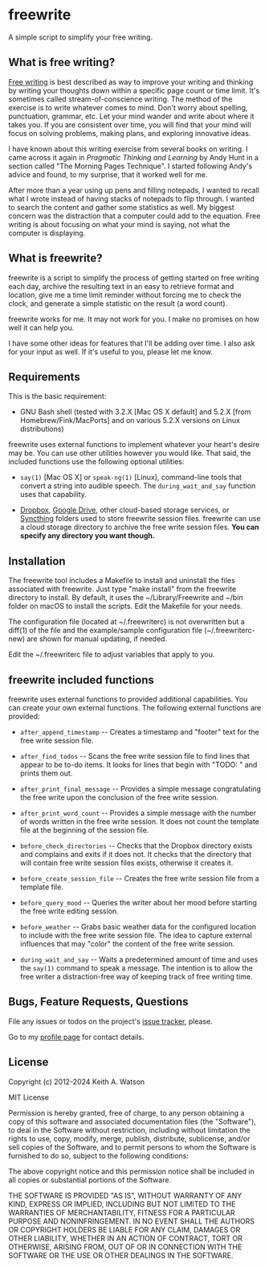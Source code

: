 # freewrite #

A simple script to simplify your free writing.

## What is free writing? ##

[Free writing](http://en.wikipedia.org/wiki/Free_writing) is best described as
way to improve your writing and thinking by writing your thoughts down within a
specific page count or time limit. It's sometimes called stream-of-conscience
writing. The method of the exercise is to write whatever comes to mind. Don't
worry about spelling, punctuation, grammar, etc. Let your mind wander and write
about where it takes you. If you are consistent over time, you will find that
your mind will focus on solving problems, making plans, and exploring innovative
ideas.

I have known about this writing exercise from several books on writing. I came
across it again in _Pragmatic Thinking and Learning_ by Andy Hunt in a section
called "The Morning Pages Technique". I started following Andy's advice and
found, to my surprise, that it worked well for me.

After more than a year using up pens and filling notepads, I wanted to recall
what I wrote instead of having stacks of notepads to flip through. I wanted to
search the content and gather some statistics as well. My biggest concern was
the distraction that a computer could add to the equation. Free writing is about
focusing on what your mind is saying, not what the computer is displaying.

## What is freewrite? ##

freewrite is a script to simplify the process of getting started on free writing
each day, archive the resulting text in an easy to retrieve format and location,
give me a time limit reminder without forcing me to check the clock, and
generate a simple statistic on the result (a word count).

freewrite works for me. It may not work for you. I make no promises on how well
it can help you.

I have some other ideas for features that I'll be adding over time. I also ask
for your input as well. If it's useful to you, please let me know.

## Requirements ##

This is the basic requirement:

* GNU Bash shell (tested with 3.2.X [Mac OS X default] and 5.2.X [from
  Homebrew/Fink/MacPorts] and on various 5.2.X versions on Linux distributions)

freewrite uses external functions to implement whatever your heart's desire may
be. You can use other utilities however you would like. That said, the included
functions use the following optional utilities:

* `say(1)` [Mac OS X] or `speak-ng(1)` [Linux], command-line tools that 
  convert a string into audible speech. The `during_wait_and_say`
  function uses that capability.

* [Dropbox](http://dropbox.com/), [Google Drive](http://drive.google.com/), 
  other cloud-based storage services, or [Syncthing](https://syncthing.net/) folders used to store freewrite session files. 
  freewrite can use a cloud storage directory to archive the free write session
  files. **You can specify any directory you want though.**

## Installation ##

The freewrite tool includes a Makefile to install and uninstall the files
associated with freewrite. Just type "make install" from the freewrite
directory to install. By default, it uses the ~/Library/Freewrite and ~/bin
folder on macOS to install the scripts. Edit the Makefile for your needs.

The configuration file (located at ~/.freewriterc) is not overwritten but a 
diff(1) of the file and the example/sample configuration file (~/.freewriterc-new) 
are shown for manual updating, if needed.

Edit the ~/.freewriterc file to adjust variables that apply to you.

## freewrite included functions ##

freewrite uses external functions to provided additional capabilities. You can
create your own external functions. The following external functions are
provided:

* `after_append_timestamp` -- Creates a timestamp and "footer" text for the free
  write session file.

* `after_find_todos` -- Scans the free write session file to find lines that
  appear to be to-do items. It looks for lines that begin with "TODO: " and
  prints them out.

* `after_print_final_message` -- Provides a simple message congratulating the
  free write upon the conclusion of the free write session.

* `after_print_word_count` -- Provides a simple message with the number of words
  written in the free write session. It does not count the template file at the
  beginning of the session file.

* `before_check_directories` -- Checks that the Dropbox directory exists and
  complains and exits if it does not. It checks that the directory that will
  contain free write session files exists, otherwise it creates it.

* `before_create_session_file` -- Creates the free write session file from a
  template file.

* `before_query_mood` -- Queries the writer about her mood before starting the
  free write editing session.

* `before_weather` -- Grabs basic weather data for the configured location to
  include with the free write session file. The idea to capture external
  influences that may "color" the content of the free write session.

* `during_wait_and_say` -- Waits a predetermined amount of time and uses the
  `say(1)` command to speak a message. The intention is to allow the free writer
  a distraction-free way of keeping track of free writing time.

## Bugs, Feature Requests, Questions ##

File any issues or todos on the project's
[issue tracker](https://github.com/ikawnoclast/freewrite/issues), please. 

Go to my [profile page](http://ikawnoclast.com) for contact details.

## License ##

Copyright (c) 2012-2024 Keith A. Watson

MIT License

Permission is hereby granted, free of charge, to any person obtaining
a copy of this software and associated documentation files (the
"Software"), to deal in the Software without restriction, including
without limitation the rights to use, copy, modify, merge, publish,
distribute, sublicense, and/or sell copies of the Software, and to
permit persons to whom the Software is furnished to do so, subject to
the following conditions:

The above copyright notice and this permission notice shall be
included in all copies or substantial portions of the Software.

THE SOFTWARE IS PROVIDED "AS IS", WITHOUT WARRANTY OF ANY KIND,
EXPRESS OR IMPLIED, INCLUDING BUT NOT LIMITED TO THE WARRANTIES OF
MERCHANTABILITY, FITNESS FOR A PARTICULAR PURPOSE AND
NONINFRINGEMENT. IN NO EVENT SHALL THE AUTHORS OR COPYRIGHT HOLDERS BE
LIABLE FOR ANY CLAIM, DAMAGES OR OTHER LIABILITY, WHETHER IN AN ACTION
OF CONTRACT, TORT OR OTHERWISE, ARISING FROM, OUT OF OR IN CONNECTION
WITH THE SOFTWARE OR THE USE OR OTHER DEALINGS IN THE SOFTWARE.
